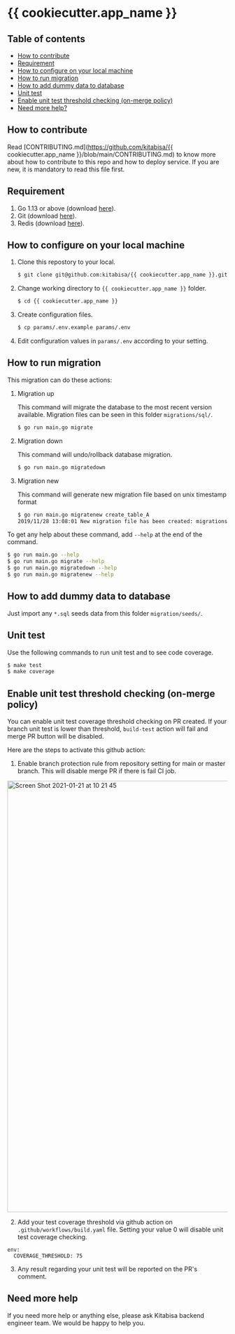 # {{ cookiecutter.app_name }}

## Table of contents
* [How to contribute](#how-to-contribute)
* [Requirement](#requirement)
* [How to configure on your local machine](#how-to-configure-on-your-local-machine)
* [How to run migration](#how-to-run-migration)
* [How to add dummy data to database](#how-to-add-dummy-data-to-database)
* [Unit test](#unit-test)
* [Enable unit test threshold checking (on-merge policy)](#enable-unit-test-threshold-checking-on-merge-policy)
* [Need more help?](#need-more-help)

## How to contribute

Read [CONTRIBUTING.md](https://github.com/kitabisa/{{ cookiecutter.app_name }}/blob/main/CONTRIBUTING.md) to know more about how to contribute to this repo and how to deploy service. If you are new, it is mandatory to read this file first.

## Requirement

1. Go 1.13 or above (download [here](https://golang.org/dl/)).
2. Git (download [here](https://git-scm.com/downloads)).
3. Redis (download [here](https://hub.docker.com/_/redis)).

## How to configure on your local machine

1. Clone this repostory to your local.
   ```bash
   $ git clone git@github.com:kitabisa/{{ cookiecutter.app_name }}.git
   ```

2. Change working directory to `{{ cookiecutter.app_name }}` folder.
   ```bash
   $ cd {{ cookiecutter.app_name }}
   ```

3. Create configuration files.
   ```bash
   $ cp params/.env.example params/.env
   ```

4. Edit configuration values in `params/.env` according to your setting.

## How to run migration

This migration can do these actions:

1. Migration up

   This command will migrate the database to the most recent version available. Migration files can be seen in this folder `migrations/sql/`.
   ```bash
   $ go run main.go migrate
   ```

2. Migration down

   This command will undo/rollback database migration.
   ```bash
   $ go run main.go migratedown
   ```

3. Migration new

   This command will generate new migration file based on unix timestamp format
   ```bash
   $ go run main.go migratenew create_table_A
   2019/11/28 13:08:01 New migration file has been created: migrations/sql/1574921281_create_table_A.sql
   ```

To get any help about these command, add `--help` at the end of the command.
```bash
$ go run main.go --help
$ go run main.go migrate --help
$ go run main.go migratedown --help
$ go run main.go migratenew --help
```

## How to add dummy data to database

Just import any `*.sql` seeds data from this folder `migration/seeds/`.

## Unit test

Use the following commands to run unit test and to see code coverage.

```bash
$ make test
$ make coverage
```

## Enable unit test threshold checking (on-merge policy)

You can enable unit test coverage threshold checking on PR created. If your branch unit test is lower than threshold, `build-test` action will fail and merge PR button will be disabled.

Here are the steps to activate this github action:

1. Enable branch protection rule from repository setting for main or master branch. This will disable merge PR if there is fail CI job.

<img width="983" alt="Screen Shot 2021-01-21 at 10 21 45" src="https://user-images.githubusercontent.com/9508513/105275695-79397300-5bd2-11eb-8295-b061b7274f97.png">

2. Add your test coverage threshold via github action on `.github/workflows/build.yaml` file. Setting your value 0 will disable unit test coverage checking.

```
env:
  COVERAGE_THRESHOLD: 75
```

3. Any result regarding your unit test will be reported on the PR's comment.

## Need more help

If you need more help or anything else, please ask Kitabisa backend engineer team. We would be happy to help you.
